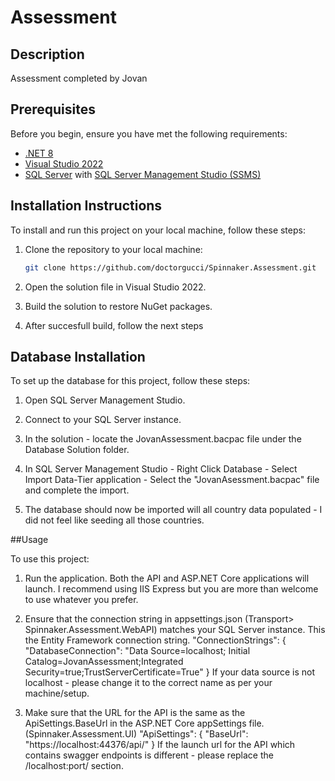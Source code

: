 # Assessment

## Description

Assessment completed by Jovan

## Prerequisites

Before you begin, ensure you have met the following requirements:

- [.NET 8](https://dotnet.microsoft.com/download/dotnet/5.0)
- [Visual Studio 2022](https://visualstudio.microsoft.com/downloads/)
- [SQL Server](https://www.microsoft.com/en-us/sql-server/sql-server-downloads) with [SQL Server Management Studio (SSMS)](https://docs.microsoft.com/en-us/sql/ssms/download-sql-server-management-studio-ssms)

## Installation Instructions

To install and run this project on your local machine, follow these steps:

1. Clone the repository to your local machine:

   ```bash
   git clone https://github.com/doctorgucci/Spinnaker.Assessment.git

2. Open the solution file in Visual Studio 2022.

3. Build the solution to restore NuGet packages.

4. After succesfull build, follow the next steps

## Database Installation

To set up the database for this project, follow these steps:

1. Open SQL Server Management Studio.

2. Connect to your SQL Server instance.

3. In the solution - locate the JovanAssessment.bacpac file under the Database Solution folder.

4. In SQL Server Management Studio - Right Click Database - Select Import Data-Tier application - Select the "JovanAsessment.bacpac" file and complete the import.

5. The database should now be imported will all country data populated - I did not feel like seeding all those countries.

##Usage

To use this project:

1. Run the application. Both the API and ASP.NET Core applications will launch. I recommend using IIS Express but you are more than welcome to use whatever you prefer.
2. Ensure that the connection string in appsettings.json (Transport> Spinnaker.Assessment.WebAPI) matches your SQL Server instance. This the Entity Framework connection string.
    "ConnectionStrings": {
    "DatabaseConnection": "Data Source=localhost; Initial Catalog=JovanAssessment;Integrated Security=true;TrustServerCertificate=True"
  } 
  If your data source is not localhost - please change it to the correct name as per your machine/setup.

3. Make sure that the URL for the API is the same as the ApiSettings.BaseUrl in the ASP.NET Core appSettings file. (Spinnaker.Assessment.UI)
   "ApiSettings": {
    "BaseUrl": "https://localhost:44376/api/"
  }
  If the launch url for the API which contains swagger endpoints is different - please replace the /localhost:port/ section.





